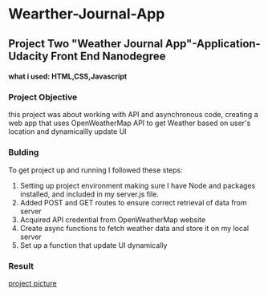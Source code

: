 # Wearther-Journal-App

## Project Two "Weather Journal App"-Application-Udacity Front End Nanodegree

#### what i used: HTML,CSS,Javascript

### Project Objective

this project was about working with API and asynchronous code, creating a web app that uses OpenWeatherMap API to get Weather based on user's location and dynamicallly update UI

### Bulding
To get project up and running I followed these steps:
1. Setting up project environment making sure I have Node and packages installed, and included in my server.js file.
2. Added POST and GET routes to ensure correct retrieval of data from server
3. Acquired API credential from OpenWeatherMap website
4. Create async functions to fetch weather data and store it on my local server
5. Set up a function that update UI dynamically

### Result
[project picture](https://drive.google.com/file/d/1lykDNEK57abAyjzn42cHOoqvhGtrnZm5/view?usp=sharing)
